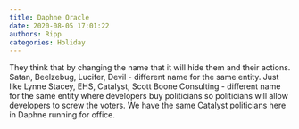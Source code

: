 ```yaml
---
title: Daphne Oracle
date: 2020-08-05 17:01:22
authors: Ripp
categories: Holiday
---
```


 They think that by changing the name that it will hide them and their actions.
Satan, Beelzebug, Lucifer, Devil - different name for the same entity.
Just like Lynne Stacey, EHS, Catalyst, Scott Boone Consulting - different name for the same entity where developers buy politicians so politicians will allow developers to screw the voters.
We have the same Catalyst politicians here in Daphne running for office.